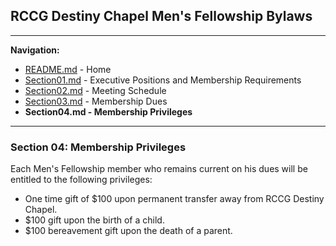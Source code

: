 ## RCCG Destiny Chapel Men's Fellowship Bylaws
___________________________________________________________________________________________________________________
**Navigation:**
- [README.md](README.md) - Home
- [Section01.md](Section01.md) - Executive Positions and Membership Requirements
- [Section02.md](Section02.md) - Meeting Schedule
- [Section03.md](Section03.md) - Membership Dues
- **Section04.md - Membership Privileges**

___________________________________________________________________________________________________________________
### Section 04: Membership Privileges

Each Men's Fellowship member who remains current on his dues will be entitled to the following privileges:
- One time gift of $100 upon permanent transfer away from RCCG Destiny Chapel.
- $100 gift upon the birth of a child.
- $100 bereavement gift upon the death of a parent.
